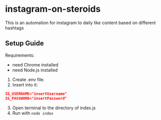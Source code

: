 # instagram-on-steroids

This is an automation for instagram to daily like
content based on different hashtags

## Setup Guide

Requirements:

- need Chrome installed
- need Node.js installed

1. Create .env file.
2. Insert into it:

```json
IG_USERNAME="insertUsername"
IG_PASSWORD="insertPassword"
```

3. Open terminal to the directory of index.js
4. Run with `node index`
